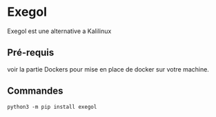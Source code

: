 # Exegol 
Exegol est une alternative a Kalilinux

## Pré-requis
voir la partie Dockers pour mise en place de docker sur votre machine.


## Commandes
    python3 -m pip install exegol
